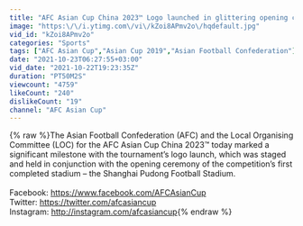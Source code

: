 ```yaml
---
title: "AFC Asian Cup China 2023™ Logo launched in glittering opening ceremony"
image: "https:\/\/i.ytimg.com\/vi\/kZoi8APmv2o\/hqdefault.jpg"
vid_id: "kZoi8APmv2o"
categories: "Sports"
tags: ["AFC Asian Cup","Asian Cup 2019","Asian Football Confederation"]
date: "2021-10-23T06:27:55+03:00"
vid_date: "2021-10-22T19:23:35Z"
duration: "PT50M2S"
viewcount: "4759"
likeCount: "240"
dislikeCount: "19"
channel: "AFC Asian Cup"
---
```

{% raw %}The Asian Football Confederation (AFC) and the Local Organising Committee (LOC) for the AFC Asian Cup China 2023™ today marked a significant milestone with the tournament’s logo launch, which was staged and held in conjunction with the opening ceremony of the competition’s first completed stadium – the Shanghai Pudong Football Stadium.<br /><br />Facebook: <a rel="nofollow" target="blank" href="https://www.facebook.com/AFCAsianCup">https://www.facebook.com/AFCAsianCup</a><br />Twitter: <a rel="nofollow" target="blank" href="https://twitter.com/afcasiancup">https://twitter.com/afcasiancup</a><br />Instagram:  <a rel="nofollow" target="blank" href="http://instagram.com/afcasiancup">http://instagram.com/afcasiancup</a>{% endraw %}
